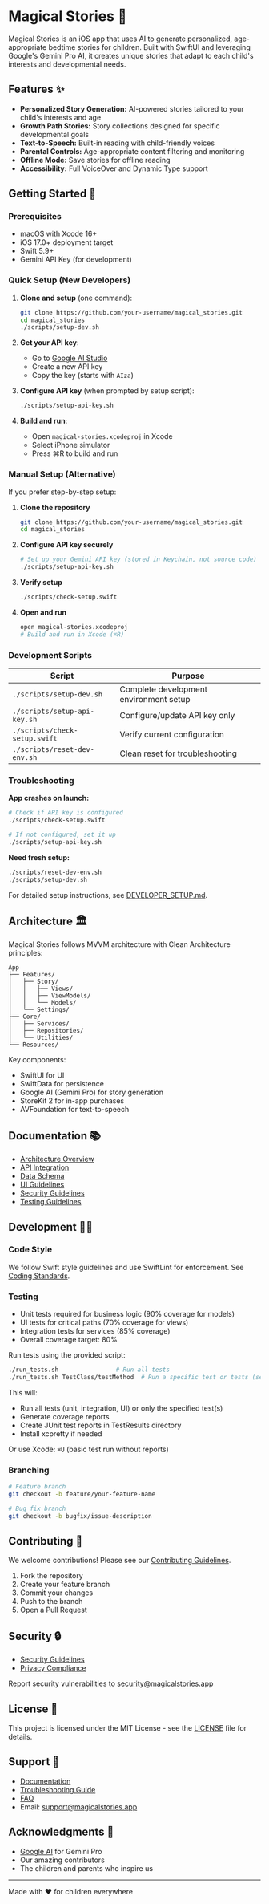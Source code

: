 # Magical Stories 🌟

Magical Stories is an iOS app that uses AI to generate personalized, age-appropriate bedtime stories for children. Built with SwiftUI and leveraging Google's Gemini Pro AI, it creates unique stories that adapt to each child's interests and developmental needs.

## Features ✨

- **Personalized Story Generation:** AI-powered stories tailored to your child's interests and age
- **Growth Path Stories:** Story collections designed for specific developmental goals
- **Text-to-Speech:** Built-in reading with child-friendly voices
- **Parental Controls:** Age-appropriate content filtering and monitoring
- **Offline Mode:** Save stories for offline reading
- **Accessibility:** Full VoiceOver and Dynamic Type support

## Getting Started 🚀

### Prerequisites
- macOS with Xcode 16+
- iOS 17.0+ deployment target
- Swift 5.9+
- Gemini API Key (for development)

### Quick Setup (New Developers)

1. **Clone and setup** (one command):
   ```bash
   git clone https://github.com/your-username/magical_stories.git
   cd magical_stories
   ./scripts/setup-dev.sh
   ```

2. **Get your API key**:
   - Go to [Google AI Studio](https://makersuite.google.com/app/apikey)
   - Create a new API key
   - Copy the key (starts with `AIza`)

3. **Configure API key** (when prompted by setup script):
   ```bash
   ./scripts/setup-api-key.sh
   ```

4. **Build and run**:
   - Open `magical-stories.xcodeproj` in Xcode
   - Select iPhone simulator
   - Press ⌘R to build and run

### Manual Setup (Alternative)

If you prefer step-by-step setup:

1. **Clone the repository**
   ```bash
   git clone https://github.com/your-username/magical_stories.git
   cd magical_stories
   ```

2. **Configure API key securely**
   ```bash
   # Set up your Gemini API key (stored in Keychain, not source code)
   ./scripts/setup-api-key.sh
   ```

3. **Verify setup**
   ```bash
   ./scripts/check-setup.swift
   ```

4. **Open and run**
   ```bash
   open magical-stories.xcodeproj
   # Build and run in Xcode (⌘R)
   ```

### Development Scripts

| Script | Purpose |
|--------|---------|
| `./scripts/setup-dev.sh` | Complete development environment setup |
| `./scripts/setup-api-key.sh` | Configure/update API key only |
| `./scripts/check-setup.swift` | Verify current configuration |
| `./scripts/reset-dev-env.sh` | Clean reset for troubleshooting |

### Troubleshooting

**App crashes on launch:**
```bash
# Check if API key is configured
./scripts/check-setup.swift

# If not configured, set it up
./scripts/setup-api-key.sh
```

**Need fresh setup:**
```bash
./scripts/reset-dev-env.sh
./scripts/setup-dev.sh
```

For detailed setup instructions, see [DEVELOPER_SETUP.md](DEVELOPER_SETUP.md).

## Architecture 🏛️

Magical Stories follows MVVM architecture with Clean Architecture principles:

```
App
├── Features/
│   ├── Story/
│   │   ├── Views/
│   │   ├── ViewModels/
│   │   └── Models/
│   └── Settings/
├── Core/
│   ├── Services/
│   ├── Repositories/
│   └── Utilities/
└── Resources/
```

Key components:
- SwiftUI for UI
- SwiftData for persistence
- Google AI (Gemini Pro) for story generation
- StoreKit 2 for in-app purchases
- AVFoundation for text-to-speech

## Documentation 📚

- [Architecture Overview](documents/technical/architecture-overview.md)
- [API Integration](documents/api/google-ai-integration.md)
- [Data Schema](documents/data/swift-data-schema.md)
- [UI Guidelines](documents/ui/design-system.md)
- [Security Guidelines](documents/security/security-guidelines.md)
- [Testing Guidelines](documents/dev/testing-guidelines.md)

## Development 👩‍💻

### Code Style
We follow Swift style guidelines and use SwiftLint for enforcement. See [Coding Standards](documents/dev/coding-standards.md).

### Testing
- Unit tests required for business logic (90% coverage for models)
- UI tests for critical paths (70% coverage for views)
- Integration tests for services (85% coverage)
- Overall coverage target: 80%

Run tests using the provided script:
```bash
./run_tests.sh                # Run all tests
./run_tests.sh TestClass/testMethod  # Run a specific test or tests (see xcodebuild -only-testing syntax)
```

This will:
- Run all tests (unit, integration, UI) or only the specified test(s)
- Generate coverage reports
- Create JUnit test reports in TestResults directory
- Install xcpretty if needed

Or use Xcode: `⌘U` (basic test run without reports)

### Branching
```bash
# Feature branch
git checkout -b feature/your-feature-name

# Bug fix branch
git checkout -b bugfix/issue-description
```

## Contributing 🤝

We welcome contributions! Please see our [Contributing Guidelines](CONTRIBUTING.md).

1. Fork the repository
2. Create your feature branch
3. Commit your changes
4. Push to the branch
5. Open a Pull Request

## Security 🔒

- [Security Guidelines](documents/security/security-guidelines.md)
- [Privacy Compliance](documents/security/privacy-compliance.md)

Report security vulnerabilities to security@magicalstories.app

## License 📄

This project is licensed under the MIT License - see the [LICENSE](LICENSE) file for details.

## Support 💬

- [Documentation](docs/)
- [Troubleshooting Guide](documents/maintenance/troubleshooting.md)
- [FAQ](docs/FAQ.md)
- Email: support@magicalstories.app

## Acknowledgments 🙏

- [Google AI](https://ai.google.dev/) for Gemini Pro
- Our amazing contributors
- The children and parents who inspire us

---

Made with ❤️ for children everywhere
